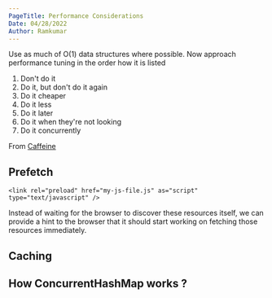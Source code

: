 ```yaml
---
PageTitle: Performance Considerations
Date: 04/28/2022
Author: Ramkumar    
---
```



Use as much of O(1) data structures where possible. Now approach performance tuning in the order how it is listed

1. Don't do it
2. Do it, but don't do it again
3. Do it cheaper
4. Do it less
5. Do it later
6. Do it when they're not looking
7. Do it concurrently

From [Caffeine](https://docs.google.com/presentation/d/1NlDxyXsUG1qlVHMl4vsUUBQfAJ2c2NsFPNPr2qymIBs/edit#slide=id.g833e19c165_1_641)


## Prefetch 

```
<link rel="preload" href="my-js-file.js" as="script" type="text/javascript" />

```

Instead of waiting for the browser to discover these resources itself, we can provide a hint to the browser that it should start working on fetching those resources immediately.


## Caching



## How ConcurrentHashMap works ? 





